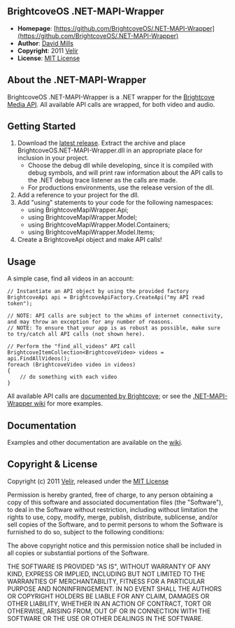 BrightcoveOS .NET-MAPI-Wrapper
--------------
- **Homepage**: [https://github.com/BrightcoveOS/.NET-MAPI-Wrapper](https://github.com/BrightcoveOS/.NET-MAPI-Wrapper)
- **Author**: [David Mills](mailto:david.mills@velir.com)
- **Copyright**: 2011 [Velir]
- **License**: [MIT License](http://www.opensource.org/licenses/mit-license.php)

About the .NET-MAPI-Wrapper
----------------
BrightcoveOS .NET-MAPI-Wrapper is a .NET wrapper for the [Brightcove](http://www.brightcove.com/) [Media API](http://support.brightcove.com/en/docs/media-api-reference). All available API calls are wrapped, for both video and audio.

Getting Started
----------------
1. Download the [latest release][latest-dll]. Extract the archive and place BrightcoveOS.NET-MAPI-Wrapper.dll in an appropriate place for inclusion in your project. 
	- Choose the debug dll while developing, since it is compiled with debug symbols, and will print raw information about the API calls to the .NET debug trace listener as the calls are made. 
	- For productions environments, use the release version of the dll.
2. Add a reference to your project for the dll.
3. Add "using" statements to your code for the following namespaces:
	- using BrightcoveMapiWrapper.Api;
	- using BrightcoveMapiWrapper.Model;
	- using BrightcoveMapiWrapper.Model.Containers;
	- using BrightcoveMapiWrapper.Model.Items;
3. Create a BrightcoveApi object and make API calls!

Usage
----------------
A simple case, find all videos in an account: 

	// Instantiate an API object by using the provided factory
	BrightcoveApi api = BrightcoveApiFactory.CreateApi("my API read token");
	
	// NOTE: API calls are subject to the whims of internet connectivity, and may throw an exception for any number of reasons. 
	// NOTE: To ensure that your app is as robust as possible, make sure to try/catch all API calls (not shown here).
	
	// Perform the "find_all_videos" API call
	BrightcoveItemCollection<BrightcoveVideo> videos = api.FindAllVideos();	
	foreach (BrightcoveVideo video in videos)
	{
		// do something with each video
	}


All available API calls are [documented by Brightcove][brightcove-api-docs]; or see the [.NET-MAPI-Wrapper wiki][wiki] for more examples. 

Documentation
----------------
Examples and other documentation are available on the [wiki].

Copyright & License
----------------
Copyright (c) 2011 [Velir](http://www.velir.com), released under the [MIT License](file:MIT-LICENSE)

Permission is hereby granted, free of charge, to any person obtaining
a copy of this software and associated documentation files (the
"Software"), to deal in the Software without restriction, including
without limitation the rights to use, copy, modify, merge, publish,
distribute, sublicense, and/or sell copies of the Software, and to
permit persons to whom the Software is furnished to do so, subject to
the following conditions:

The above copyright notice and this permission notice shall be
included in all copies or substantial portions of the Software.

THE SOFTWARE IS PROVIDED "AS IS", WITHOUT WARRANTY OF ANY KIND,
EXPRESS OR IMPLIED, INCLUDING BUT NOT LIMITED TO THE WARRANTIES OF
MERCHANTABILITY, FITNESS FOR A PARTICULAR PURPOSE AND
NONINFRINGEMENT. IN NO EVENT SHALL THE AUTHORS OR COPYRIGHT HOLDERS BE
LIABLE FOR ANY CLAIM, DAMAGES OR OTHER LIABILITY, WHETHER IN AN ACTION
OF CONTRACT, TORT OR OTHERWISE, ARISING FROM, OUT OF OR IN CONNECTION
WITH THE SOFTWARE OR THE USE OR OTHER DEALINGS IN THE SOFTWARE.

[latest-dll]: https://github.com/BrightcoveOS/.NET-MAPI-Wrapper/blob/master/releases/BrightcoveOS.NET-MAPI-Wrapper-2.0.dlls.zip?raw=true
[wiki]: https://github.com/BrightcoveOS/.NET-MAPI-Wrapper/wiki
[brightcove-api-docs]: http://docs.brightcove.com/en/media/
[velir]: http://www.velir.com
